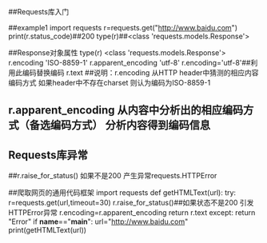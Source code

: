 ##Requests库入门


##example1
import requests
r=requests.get("http://www.baidu.com")
print(r.status_code)##200
type(r)##<class 'requests.models.Response'>

##Response对象属性
type(r)
<class 'requests.models.Response'>
r.encoding
'ISO-8859-1'
r.apparent_encoding
'utf-8'
r.encoding='utf-8'##利用此编码替换编码
r.text
##说明：r.encoding 从HTTP header中猜测的相应内容编码方式 如果header中不存在charset 则认为编码为ISO-8859-1
##     r.apparent_encoding 从内容中分析出的相应编码方式（备选编码方式） 分析内容得到编码信息

## Requests库异常
##r.raise_for_status() 如果不是200 产生异常requests.HTTPError

##爬取网页的通用代码框架
import requests
def getHTMLText(url):
    try:
        r=requests.get(url,timeout=30)
        r.raise_for_status()##如果状态不是200 引发HTTPError异常
        r.encoding=r.apparent_encoding
        return r.text
    except:
        return "Error"
if __name__=="__main__":
    url="http://www.baidu.com"
    print(getHTMLText(url))
